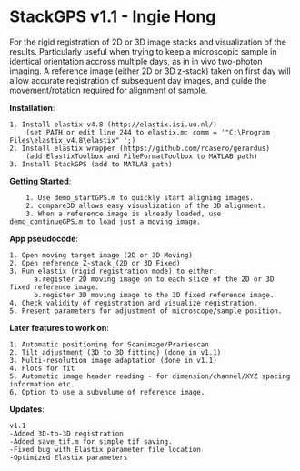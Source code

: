 StackGPS v1.1 - Ingie Hong
==========================

For the rigid registration of 2D or 3D image stacks and visualization of the results.
Particularly useful when trying to keep a microscopic sample in identical 
orientation accross multiple days, as in in vivo two-photon imaging.
A reference image (either 2D or 3D z-stack) taken on first day will allow 
accurate registration of subsequent day images, and guide the movement/rotation
required for alignment of sample.


**Installation**:

	1. Install elastix v4.8 (http://elastix.isi.uu.nl/)
		(set PATH or edit line 244 to elastix.m: comm = '"C:\Program Files\elastix_v4.8\elastix" ';)
	2. Install elastix wrapper (https://github.com/rcasero/gerardus)
		(add ElastixToolbox and FileFormatToolbox to MATLAB path)
	3. Install StackGPS (add to MATLAB path)

**Getting Started**:

        1. Use demo_startGPS.m to quickly start aligning images.
        2. compare3D allows easy visualization of the 3D alignment.
        3. When a reference image is already loaded, use demo_continueGPS.m to load just a moving image.
        
**App pseudocode**:

	1. Open moving target image (2D or 3D Moving)
	2. Open reference Z-stack (2D or 3D Fixed)
	3. Run elastix (rigid registration mode) to either: 
          a.register 2D moving image on to each slice of the 2D or 3D fixed reference image.
          b.register 3D moving image to the 3D fixed reference image.
	4. Check validity of registration and visualize registration.
	5. Present parameters for adjustment of microscope/sample position.

**Later features to work on**:

	1. Automatic positioning for Scanimage/Prariescan
	2. Tilt adjustment (3D to 3D fitting) (done in v1.1)
	3. Multi-resolution image adaptation (done in v1.1)
	4. Plots for fit
	5. Automatic image header reading - for dimension/channel/XYZ spacing information etc.
	6. Option to use a subvolume of reference image.

**Updates**:

	v1.1
	-Added 3D-to-3D registration
	-Added save_tif.m for simple tif saving.
	-Fixed bug with Elastix parameter file location
	-Optimized Elastix parameters